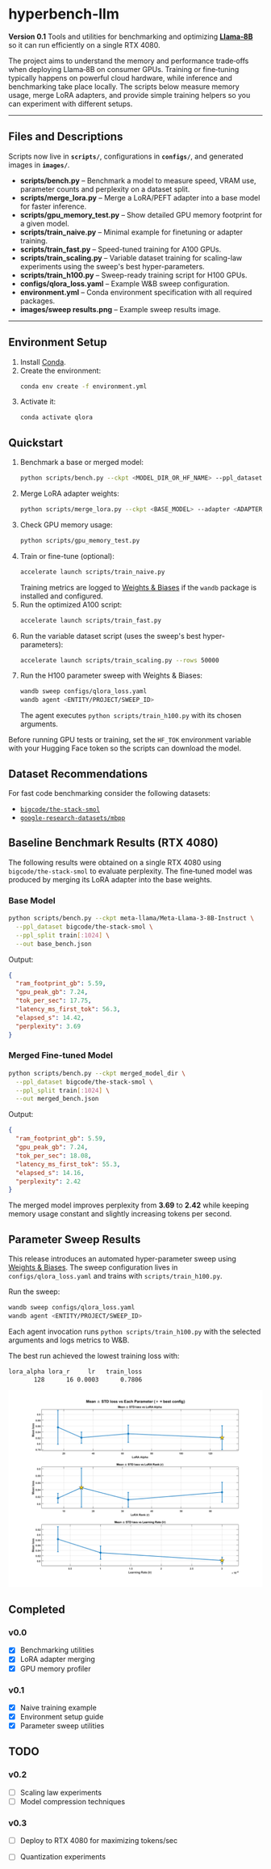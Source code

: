 # hyperbench-llm

**Version 0.1**
Tools and utilities for benchmarking and optimizing [**Llama‑8B**](https://huggingface.co/meta-llama/Meta-Llama-3-8B-Instruct) so it can run efficiently on a single RTX&nbsp;4080.

The project aims to understand the memory and performance trade‑offs when deploying Llama‑8B on consumer GPUs. Training or fine‑tuning typically happens on powerful cloud hardware, while inference and benchmarking take place locally. The scripts below measure memory usage, merge LoRA adapters, and provide simple training helpers so you can experiment with different setups.

---

## Files and Descriptions

Scripts now live in **`scripts/`**, configurations in **`configs/`**, and generated images in **`images/`**.

* **scripts/bench.py** – Benchmark a model to measure speed, VRAM use, parameter counts and perplexity on a dataset split.
* **scripts/merge_lora.py** – Merge a LoRA/PEFT adapter into a base model for faster inference.
* **scripts/gpu_memory_test.py** – Show detailed GPU memory footprint for a given model.
* **scripts/train_naive.py** – Minimal example for finetuning or adapter training.
* **scripts/train_fast.py** – Speed-tuned training for A100 GPUs.
* **scripts/train_scaling.py** – Variable dataset training for scaling-law experiments using the sweep's best hyper-parameters.
* **scripts/train_h100.py** – Sweep-ready training script for H100 GPUs.
* **configs/qlora_loss.yaml** – Example W&B sweep configuration.
* **environment.yml** – Conda environment specification with all required packages.
* **images/sweep results.png** – Example sweep results image.

---

## Environment Setup

1. Install [Conda](https://docs.conda.io/).
2. Create the environment:
   ```bash
   conda env create -f environment.yml
   ```
3. Activate it:
   ```bash
   conda activate qlora
   ```

## Quickstart

1. Benchmark a base or merged model:
   ```bash
   python scripts/bench.py --ckpt <MODEL_DIR_OR_HF_NAME> --ppl_dataset mbpp --ppl_split train[:1024] --out result.json
   ```
2. Merge LoRA adapter weights:
   ```bash
   python scripts/merge_lora.py --ckpt <BASE_MODEL> --adapter <ADAPTER_DIR> --out <OUTPUT_DIR>
   ```
3. Check GPU memory usage:
   ```bash
   python scripts/gpu_memory_test.py
   ```
4. Train or fine-tune (optional):
   ```bash
   accelerate launch scripts/train_naive.py
   ```
   Training metrics are logged to [Weights & Biases](https://wandb.ai/) if the `wandb` package is installed and configured.
5. Run the optimized A100 script:
   ```bash
   accelerate launch scripts/train_fast.py
   ```
6. Run the variable dataset script (uses the sweep's best hyper-parameters):
   ```bash
   accelerate launch scripts/train_scaling.py --rows 50000
   ```
7. Run the H100 parameter sweep with Weights & Biases:
   ```bash
   wandb sweep configs/qlora_loss.yaml
   wandb agent <ENTITY/PROJECT/SWEEP_ID>
   ```
   The agent executes `python scripts/train_h100.py` with its chosen arguments.

Before running GPU tests or training, set the `HF_TOK` environment variable with your Hugging Face token so the scripts can download the model.

## Dataset Recommendations

For fast code benchmarking consider the following datasets:

- [`bigcode/the-stack-smol`](https://huggingface.co/datasets/bigcode/the-stack-smol)
- [`google-research-datasets/mbpp`](https://huggingface.co/datasets/google-research-datasets/mbpp)

## Baseline Benchmark Results (RTX 4080)

The following results were obtained on a single RTX&nbsp;4080 using
`bigcode/the-stack-smol` to evaluate perplexity. The fine‑tuned model
was produced by merging its LoRA adapter into the base weights.

### Base Model

```bash
python scripts/bench.py --ckpt meta-llama/Meta-Llama-3-8B-Instruct \
  --ppl_dataset bigcode/the-stack-smol \
  --ppl_split train[:1024] \
  --out base_bench.json
```

Output:

```json
{
  "ram_footprint_gb": 5.59,
  "gpu_peak_gb": 7.24,
  "tok_per_sec": 17.75,
  "latency_ms_first_tok": 56.3,
  "elapsed_s": 14.42,
  "perplexity": 3.69
}
```

### Merged Fine‑tuned Model

```bash
python scripts/bench.py --ckpt merged_model_dir \
  --ppl_dataset bigcode/the-stack-smol \
  --ppl_split train[:1024] \
  --out merged_bench.json
```

Output:

```json
{
  "ram_footprint_gb": 5.59,
  "gpu_peak_gb": 7.24,
  "tok_per_sec": 18.08,
  "latency_ms_first_tok": 55.3,
  "elapsed_s": 14.16,
  "perplexity": 2.42
}
```

The merged model improves perplexity from **3.69** to **2.42** while
keeping memory usage constant and slightly increasing tokens per second.

## Parameter Sweep Results

This release introduces an automated hyper-parameter sweep using
[Weights & Biases](https://wandb.ai/). The sweep configuration lives in
`configs/qlora_loss.yaml` and trains with `scripts/train_h100.py`.

Run the sweep:

```bash
wandb sweep configs/qlora_loss.yaml
wandb agent <ENTITY/PROJECT/SWEEP_ID>
```

Each agent invocation runs `python scripts/train_h100.py` with the selected
arguments and logs metrics to W&B.

The best run achieved the lowest training loss with:

```
lora_alpha lora_r     lr   train_loss
       128      16 0.0003      0.7806
```

![Sweep results](images/sweep%20results.png)

## Completed

### v0.0
- [x] Benchmarking utilities
- [x] LoRA adapter merging
- [x] GPU memory profiler

### v0.1
- [x] Naive training example
- [x] Environment setup guide
- [x] Parameter sweep utilities

## TODO

### v0.2
- [ ] Scaling law experiments
- [ ] Model compression techniques

### v0.3
- [ ] Deploy to RTX 4080 for maximizing tokens/sec
- [ ] Quantization experiments


